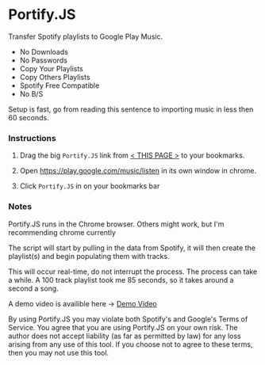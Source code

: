 # Portify.JS

Transfer Spotify playlists to Google Play Music.
+ No Downloads
+ No Passwords
+ Copy Your Playlists
+ Copy Others Playlists
+ Spotify Free Compatible
+ No B/S

Setup is fast, go from reading this sentence to importing music in less then 60 seconds.


### Instructions

1. Drag the big <code>Portify.JS</code> link from [< THIS PAGE >](https://rawgit.com/jordam/Portify.JS/master/helper.html) to your bookmarks.

2. Open https://play.google.com/music/listen in its own window in chrome.

3. Click <code>Portify.JS</code> in on your bookmarks bar


### Notes

Portify.JS runs in the Chrome browser. Others might work, but I'm recommending chrome currently

The script will start by pulling in the data from Spotify, it will then create the playlist(s) and begin populating them with tracks.

This will occur real-time, do not interrupt the process. The process can take a while. A 100 track playlist took me 85 seconds, so it takes around a second a song.

A demo video is availible here -> [Demo Video](http://screencast-o-matic.com/u/VbjP/portify_js)

By using Portify.JS you may violate both Spotify's and Google's Terms of Service. You agree that you are using Portify.JS on your own risk. The author does not accept liability (as far as permitted by law) for any loss arising from any use of this tool. If you choose not to agree to these terms, then you may not use this tool.
